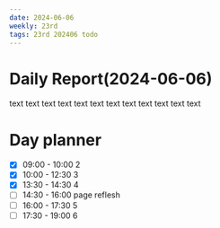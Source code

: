 ```yaml
---
date: 2024-06-06
weekly: 23rd
tags: 23rd 202406 todo
---
```

# Daily Report(2024-06-06)
text text text text text text text text text text text text
# Day planner
- [x] 09:00 - 10:00 2
- [x] 10:00 - 12:30 3
- [x] 13:30 - 14:30 4
- [ ] 14:30 - 16:00 page reflesh
- [ ] 16:00 - 17:30 5
- [ ] 17:30 - 19:00 6
